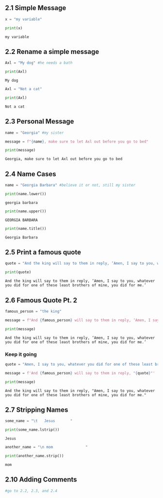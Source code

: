 ## 2.1 Simple Message


```python
x = "my variable"
```


```python
print(x)
```

    my variable


## 2.2 Rename a simple message


```python
Axl = "My dog" #he needs a bath
```


```python
print(Axl)
```

    My dog



```python
Axl = "Not a cat"
```


```python
print(Axl)
```

    Not a cat


## 2.3 Personal Message


```python
name = "Georgia" #my sister
```


```python
message = f"{name}, make sure to let Axl out before you go to bed"
```


```python
print(message)
```

    Georgia, make sure to let Axl out before you go to bed


## 2.4 Name Cases


```python
name = "Georgia Barbara" #believe it or not, still my sister
```


```python
print(name.lower())
```

    georgia barbara



```python
print(name.upper())
```

    GEORGIA BARBARA



```python
print(name.title())
```

    Georgia Barbara


## 2.5 Print a famous quote


```python
quote = "And the king will say to them in reply, ‘Amen, I say to you, whatever you did for one of these least brothers of mine, you did for me.’"
```


```python
print(quote)
```

    And the king will say to them in reply, ‘Amen, I say to you, whatever you did for one of these least brothers of mine, you did for me.’


## 2.6 Famous Quote Pt. 2


```python
famous_person = "the king"
```


```python
message = f"And {famous_person} will say to them in reply, ‘Amen, I say to you, whatever you did for one of these least brothers of mine, you did for me.’"
```


```python
print(message)
```

    And the king will say to them in reply, ‘Amen, I say to you, whatever you did for one of these least brothers of mine, you did for me.’


### Keep it going


```python
quote = "Amen, I say to you, whatever you did for one of these least brothers of mine, you did for me."
```


```python
message = f'And {famous_person} will say to them in reply, "{quote}"'
```


```python
print(message)
```

    And the king will say to them in reply, "Amen, I say to you, whatever you did for one of these least brothers of mine, you did for me."


## 2.7 Stripping Names


```python
some_name = "\t   Jesus       "
```


```python
print(some_name.lstrip())
```

    Jesus       



```python
another_name = "\n mom               "
```


```python
print(another_name.strip())
```

    mom


## 2.10 Adding Comments


```python
#go to 2.2, 2.3, and 2.4
```


```python

```
